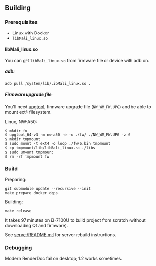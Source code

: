 ## Building

### Prerequisites

- Linux with Docker
- `libMali_linux.so`

#### libMali_linux.so

You can get `libMali_linux.so` from firmware file or device with adb on.

##### adb:

```shell
adb pull /system/lib/libMali_linux.so .
```

##### Firmware upgrade file:

You'll need [upgtool](https://www.rockbox.org/wiki/SonyNWUPGTool#Getting_the_tool), firmware upgrade
file (`NW_WM_FW.UPG`) and be able to mount ext4 filesystem.

Linux, NW-A50:

```shell
$ mkdir fw
$ upgtool_64-v3 -m nw-a50 -e -o ./fw/ ./NW_WM_FW.UPG -z 6
$ mkdir tmpmount
$ sudo mount -t ext4 -o loop ./fw/6.bin tmpmount
$ cp tmpmount/lib/libMali_linux.so ./libs
$ sudo umount tmpmount
$ rm -rf tmpmount fw
```

### Build

Preparing:

```shell
git submodule update --recursive --init
make prepare docker deps
```

Building:

```shell
make release
```

It takes 97 minutes on i3-7100U to build project from scratch (without downloading Qt and firmware).

See [server/README.md](./server/README.md) for server rebuild instructions.

### Debugging

Modern RenderDoc fail on desktop; 1.2 works sometimes.